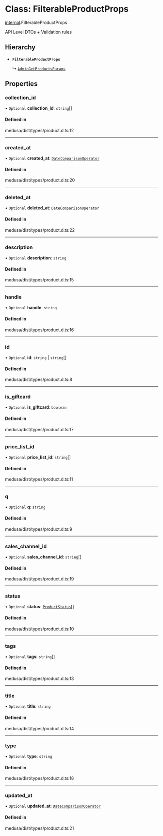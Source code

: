 # Class: FilterableProductProps

[internal](../modules/internal-18.md).FilterableProductProps

API Level DTOs + Validation rules

## Hierarchy

- **`FilterableProductProps`**

  ↳ [`AdminGetProductsParams`](internal-18.AdminGetProductsParams.md)

## Properties

### collection\_id

• `Optional` **collection\_id**: `string`[]

#### Defined in

medusa/dist/types/product.d.ts:12

___

### created\_at

• `Optional` **created\_at**: [`DateComparisonOperator`](internal-2.DateComparisonOperator.md)

#### Defined in

medusa/dist/types/product.d.ts:20

___

### deleted\_at

• `Optional` **deleted\_at**: [`DateComparisonOperator`](internal-2.DateComparisonOperator.md)

#### Defined in

medusa/dist/types/product.d.ts:22

___

### description

• `Optional` **description**: `string`

#### Defined in

medusa/dist/types/product.d.ts:15

___

### handle

• `Optional` **handle**: `string`

#### Defined in

medusa/dist/types/product.d.ts:16

___

### id

• `Optional` **id**: `string` \| `string`[]

#### Defined in

medusa/dist/types/product.d.ts:8

___

### is\_giftcard

• `Optional` **is\_giftcard**: `boolean`

#### Defined in

medusa/dist/types/product.d.ts:17

___

### price\_list\_id

• `Optional` **price\_list\_id**: `string`[]

#### Defined in

medusa/dist/types/product.d.ts:11

___

### q

• `Optional` **q**: `string`

#### Defined in

medusa/dist/types/product.d.ts:9

___

### sales\_channel\_id

• `Optional` **sales\_channel\_id**: `string`[]

#### Defined in

medusa/dist/types/product.d.ts:19

___

### status

• `Optional` **status**: [`ProductStatus`](../enums/internal.ProductStatus.md)[]

#### Defined in

medusa/dist/types/product.d.ts:10

___

### tags

• `Optional` **tags**: `string`[]

#### Defined in

medusa/dist/types/product.d.ts:13

___

### title

• `Optional` **title**: `string`

#### Defined in

medusa/dist/types/product.d.ts:14

___

### type

• `Optional` **type**: `string`

#### Defined in

medusa/dist/types/product.d.ts:18

___

### updated\_at

• `Optional` **updated\_at**: [`DateComparisonOperator`](internal-2.DateComparisonOperator.md)

#### Defined in

medusa/dist/types/product.d.ts:21
